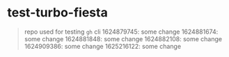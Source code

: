 # test-turbo-fiesta

> repo used for testing `gh` cli
1624879745: some change
1624881674: some change
1624881848: some change
1624882108: some change
1624909386: some change
1625216122: some change
